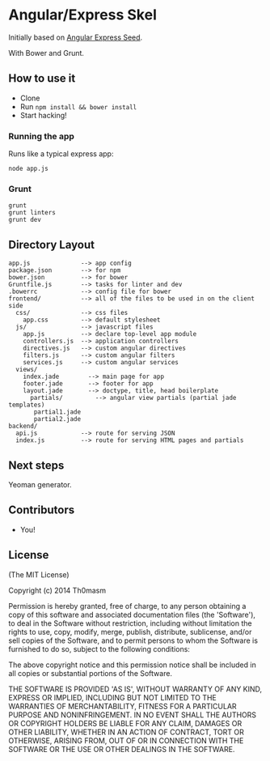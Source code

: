# Angular/Express Skel

Initially based on [Angular Express Seed](https://github.com/btford/angular-express-seed).

With Bower and Grunt.

## How to use it

- Clone 
- Run `npm install && bower install`
- Start hacking!

### Running the app

Runs like a typical express app:

    node app.js

### Grunt

    grunt
    grunt linters
    grunt dev

## Directory Layout
    
    app.js              --> app config
    package.json        --> for npm
    bower.json          --> for bower
    Gruntfile.js        --> tasks for linter and dev
    .bowerrc            --> config file for bower
    frontend/           --> all of the files to be used in on the client side
      css/              --> css files
        app.css         --> default stylesheet
      js/               --> javascript files
        app.js          --> declare top-level app module
        controllers.js  --> application controllers
        directives.js   --> custom angular directives
        filters.js      --> custom angular filters
        services.js     --> custom angular services
      views/
        index.jade        --> main page for app
        footer.jade       --> footer for app
        layout.jade       --> doctype, title, head boilerplate
          partials/         --> angular view partials (partial jade templates)
           partial1.jade
           partial2.jade
    backend/
      api.js            --> route for serving JSON
      index.js          --> route for serving HTML pages and partials
      
## Next steps 

Yeoman generator.

## Contributors

- You!

## License

(The MIT License)

Copyright (c) 2014 Th0masm

Permission is hereby granted, free of charge, to any person obtaining a copy of this software and associated documentation files (the 'Software'), to deal in the Software without restriction, including without limitation the rights to use, copy, modify, merge, publish, distribute, sublicense, and/or sell copies of the Software, and to permit persons to whom the Software is furnished to do so, subject to the following conditions:

The above copyright notice and this permission notice shall be included in all copies or substantial portions of the Software.

THE SOFTWARE IS PROVIDED 'AS IS', WITHOUT WARRANTY OF ANY KIND, EXPRESS OR IMPLIED, INCLUDING BUT NOT LIMITED TO THE WARRANTIES OF MERCHANTABILITY, FITNESS FOR A PARTICULAR PURPOSE AND NONINFRINGEMENT. IN NO EVENT SHALL THE AUTHORS OR COPYRIGHT HOLDERS BE LIABLE FOR ANY CLAIM, DAMAGES OR OTHER LIABILITY, WHETHER IN AN ACTION OF CONTRACT, TORT OR OTHERWISE, ARISING FROM, OUT OF OR IN CONNECTION WITH THE SOFTWARE OR THE USE OR OTHER DEALINGS IN THE SOFTWARE.
